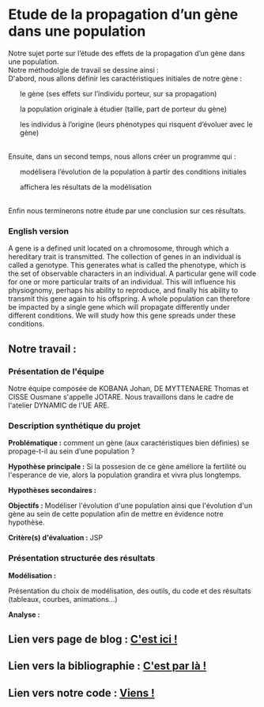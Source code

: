 # Etude de la propagation d’un gène dans une population 


Notre sujet porte sur l’étude des effets de la propagation d’un gène dans une population. <br/>
Notre méthodolgie de travail se dessine ainsi : <br/>
D'abord, nous allons définir les caractéristiques initiales de notre gène : <br/>
<ul> le gène (ses effets sur l’individu porteur, sur sa propagation) </ul>
<ul> la population originale à étudier (taille, part de porteur du gène) </ul>
<ul> les individus à l’origine (leurs phénotypes qui risquent d’évoluer avec le gène) </ul><br/>
Ensuite, dans un second temps, nous allons créer un programme qui : <br/>
<ul> modélisera l’évolution de la population à partir des conditions initiales </ul>
<ul> affichera les résultats de la modélisation </ul> <br/>
Enfin nous terminerons notre étude par une conclusion sur ces résultats.<br/>


### English version

A gene is a defined unit located on a chromosome, through which a hereditary trait is transmitted. The collection of genes in an individual is called a genotype. This generates what is called the phenotype, which is the set of observable characters in an individual. A particular gene will code for one or more particular traits of an individual. This will influence his physiognomy, perhaps his ability to reproduce, and finally his ability to transmit this gene again to his offspring. A whole population can therefore be impacted by a single gene which will propagate differently under different conditions. We will study how this gene spreads under these conditions.


## Notre travail :

### Présentation de l'équipe

Notre équipe composée de KOBANA Johan, DE MYTTENAERE Thomas et CISSE Ousmane s'appelle JOTARE. Nous travaillons dans le cadre de l'atelier DYNAMIC de l'UE ARE. 


### Description synthétique du projet

**Problématique :** comment un gène (aux caractéristiques bien définies) se propage-t-il au sein d’une population ? 

**Hypothèse principale :** Si la possesion de ce gène améliore la fertilité ou l'esperance de vie, alors la population grandira et vivra plus longtemps.

**Hypothèses secondaires :** 

**Objectifs :** Modéliser l'évolution d'une population ainsi que l'évolution d'un gène au sein de cette population afin de mettre en évidence notre hypothèse.

**Critère(s) d'évaluation :** JSP


### Présentation structurée des résultats


**Modélisation :**

Présentation du choix de modélisation, des outils, du code et des résultats (tableaux, courbes, animations...) 

**Analyse :**



## Lien vers page de blog : <a href="blog.html"> C'est ici ! </a>

## Lien vers la bibliographie : <a href="biblio.html"> C'est par là ! </a>

## Lien vers notre code : <a href="code.html"> Viens ! </a>

